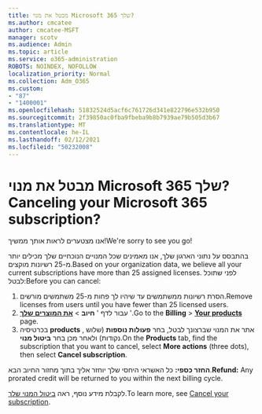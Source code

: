 ```yaml
---
title: מבטל את מנוי Microsoft 365 שלך?
ms.author: cmcatee
author: cmcatee-MSFT
manager: scotv
ms.audience: Admin
ms.topic: article
ms.service: o365-administration
ROBOTS: NOINDEX, NOFOLLOW
localization_priority: Normal
ms.collection: Adm_O365
ms.custom:
- "87"
- "1400001"
ms.openlocfilehash: 51832524d5acf6c761726d341e822796e532b950
ms.sourcegitcommit: 2f39850ac0fba9fbeba9b8b7939ae79b505d3b67
ms.translationtype: MT
ms.contentlocale: he-IL
ms.lasthandoff: 02/12/2021
ms.locfileid: "50232008"
---
```

# <a name="canceling-your-microsoft-365-subscription"></a><span data-ttu-id="b155b-102">מבטל את מנוי Microsoft 365 שלך?</span><span class="sxs-lookup"><span data-stu-id="b155b-102">Canceling your Microsoft 365 subscription?</span></span>

<span data-ttu-id="b155b-103">אנו מצטערים לראות אותך ממשיך!</span><span class="sxs-lookup"><span data-stu-id="b155b-103">We're sorry to see you go!</span></span>
  
<span data-ttu-id="b155b-104">בהתבסס על נתוני הארגון שלך, אנו מאמינים שכל המנויים הנוכחיים שלך מכילים יותר מ-25 רשיונות מוקצים.</span><span class="sxs-lookup"><span data-stu-id="b155b-104">Based on your organization data, we believe all your current subscriptions have more than 25 assigned licenses.</span></span> <span data-ttu-id="b155b-105">לפני שתוכל לבטל:</span><span class="sxs-lookup"><span data-stu-id="b155b-105">Before you can cancel:</span></span>

1. <span data-ttu-id="b155b-106">הסרת רשיונות ממשתמשים עד שיהיו לך פחות מ-25 משתמשים מורשים.</span><span class="sxs-lookup"><span data-stu-id="b155b-106">Remove licenses from users until you have fewer than 25 licensed users.</span></span>
2. <span data-ttu-id="b155b-107">עבור לדף ' **חיוב** \> **[את המוצרים שלך](https://go.microsoft.com/fwlink/p/?linkid=842054)** '.</span><span class="sxs-lookup"><span data-stu-id="b155b-107">Go to the **Billing** \> **[Your products](https://go.microsoft.com/fwlink/p/?linkid=842054)** page.</span></span>
3. <span data-ttu-id="b155b-108">בכרטיסיה **products** , אתר את המנוי שברצונך לבטל, בחר **פעולות נוספות** (שלוש נקודות) ולאחר מכן בחר **ביטול מנוי**.</span><span class="sxs-lookup"><span data-stu-id="b155b-108">On the **Products** tab, find the subscription that you want to cancel, select **More actions** (three dots), then select **Cancel subscription**.</span></span>

<span data-ttu-id="b155b-109">**החזר כספי:** כל האשראי היחסי שלך יוחזר אליך בתוך מחזור החיוב הבא.</span><span class="sxs-lookup"><span data-stu-id="b155b-109">**Refund:** Any prorated credit will be returned to you within the next billing cycle.</span></span>

<span data-ttu-id="b155b-110">לקבלת מידע נוסף, ראה [ביטול המנוי שלך](https://docs.microsoft.com/microsoft-365/commerce/subscriptions/cancel-your-subscription).</span><span class="sxs-lookup"><span data-stu-id="b155b-110">To learn more, see [Cancel your subscription](https://docs.microsoft.com/microsoft-365/commerce/subscriptions/cancel-your-subscription).</span></span>